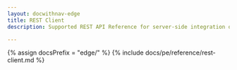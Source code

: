 ```yaml
---
layout: docwithnav-edge
title: REST Client
description: Supported REST API Reference for server-side integration of your java projects

---
```


{% assign docsPrefix = "edge/" %}
{% include docs/pe/reference/rest-client.md %}
